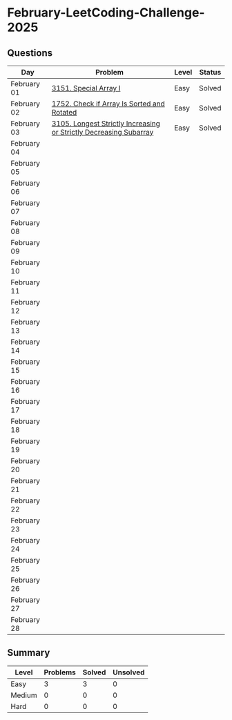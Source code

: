 # February-LeetCoding-Challenge-2025


## Questions
| Day | Problem | Level | Status |
| --- | --- | --- | --- |
| February 01 | [3151. Special Array I](https://leetcode.com/problems/special-array-i/) | Easy | Solved |
| February 02 | [1752. Check if Array Is Sorted and Rotated](https://leetcode.com/problems/check-if-array-is-sorted-and-rotated/) | Easy | Solved |
| February 03 | [3105. Longest Strictly Increasing or Strictly Decreasing Subarray](https://leetcode.com/problems/longest-strictly-increasing-or-strictly-decreasing-subarray/) | Easy | Solved |
| February 04 | []() |  |  |
| February 05 | []() |  |  |
| February 06 | []() |  |  |
| February 07 | []() |  |  |
| February 08 | []() |  |  |
| February 09 | []() |  |  |
| February 10 | []() |  |  |
| February 11 | []() |  |  |
| February 12 | []() |  |  |
| February 13 | []() |  |  |
| February 14 | []() |  |  |
| February 15 | []() |  |  |
| February 16 | []() |  |  |
| February 17 | []() |  |  |
| February 18 | []() |  |  |
| February 19 | []() |  |  |
| February 20 | []() |  |  |
| February 21 | []() |  |  |
| February 22 | []() |  |  |
| February 23 | []() |  |  |
| February 24 | []() |  |  |
| February 25 | []() |  |  |
| February 26 | []() |  |  |
| February 27 | []() |  |  |
| February 28 | []() |  |  |


## Summary
| Level  | Problems | Solved | Unsolved |
| ---    | --- | --- | --- |
| Easy   | 3 | 3 | 0 |
| Medium | 0 | 0 | 0 |
| Hard   | 0 | 0 | 0 |
